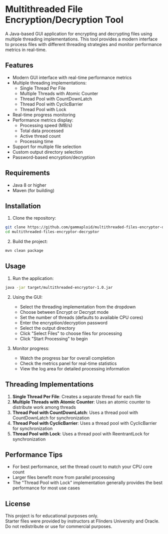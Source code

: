 # Multithreaded File Encryption/Decryption Tool

A Java-based GUI application for encrypting and decrypting files using multiple threading implementations. This tool provides a modern interface to process files with different threading strategies and monitor performance metrics in real-time.

## Features

- Modern GUI interface with real-time performance metrics
- Multiple threading implementations:
  - Single Thread Per File
  - Multiple Threads with Atomic Counter
  - Thread Pool with CountDownLatch
  - Thread Pool with CyclicBarrier
  - Thread Pool with Lock
- Real-time progress monitoring
- Performance metrics display:
  - Processing speed (MB/s)
  - Total data processed
  - Active thread count
  - Processing time
- Support for multiple file selection
- Custom output directory selection
- Password-based encryption/decryption

## Requirements

- Java 8 or higher
- Maven (for building)

## Installation

1. Clone the repository:
```bash
git clone https://github.com/gammaploid/multithreaded-files-encryptor-decryptor.git
cd multithreaded-files-encryptor-decryptor
```

2. Build the project:
```bash
mvn clean package
```

## Usage

1. Run the application:
```bash
java -jar target/multithreaded-encryptor-1.0.jar
```

2. Using the GUI:
   - Select the threading implementation from the dropdown
   - Choose between Encrypt or Decrypt mode
   - Set the number of threads (defaults to available CPU cores)
   - Enter the encryption/decryption password
   - Select the output directory
   - Click "Select Files" to choose files for processing
   - Click "Start Processing" to begin

3. Monitor progress:
   - Watch the progress bar for overall completion
   - Check the metrics panel for real-time statistics
   - View the log area for detailed processing information

## Threading Implementations

1. **Single Thread Per File**: Creates a separate thread for each file
2. **Multiple Threads with Atomic Counter**: Uses an atomic counter to distribute work among threads
3. **Thread Pool with CountDownLatch**: Uses a thread pool with CountDownLatch for synchronization
4. **Thread Pool with CyclicBarrier**: Uses a thread pool with CyclicBarrier for synchronization
5. **Thread Pool with Lock**: Uses a thread pool with ReentrantLock for synchronization

## Performance Tips

- For best performance, set the thread count to match your CPU core count
- Larger files benefit more from parallel processing
- The "Thread Pool with Lock" implementation generally provides the best performance for most use cases

## License

This project is for educational purposes only.  
Starter files were provided by instructors at Flinders University and Oracle.
Do not redistribute or use for commercial purposes.
